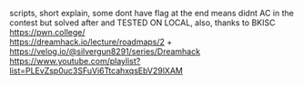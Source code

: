scripts, short explain, some dont have flag at the end means didnt AC in the contest but solved after and TESTED ON LOCAL, also, thanks to BKISC                                               
https://pwn.college/                                                                                                                                                                          
https://dreamhack.io/lecture/roadmaps/2    +    https://velog.io/@silvergun8291/series/Dreamhack                                                                                              
https://www.youtube.com/playlist?list=PLEvZsp0uc3SFuVi6TtcahxqsEbV29lXAM                                                                                                                      
